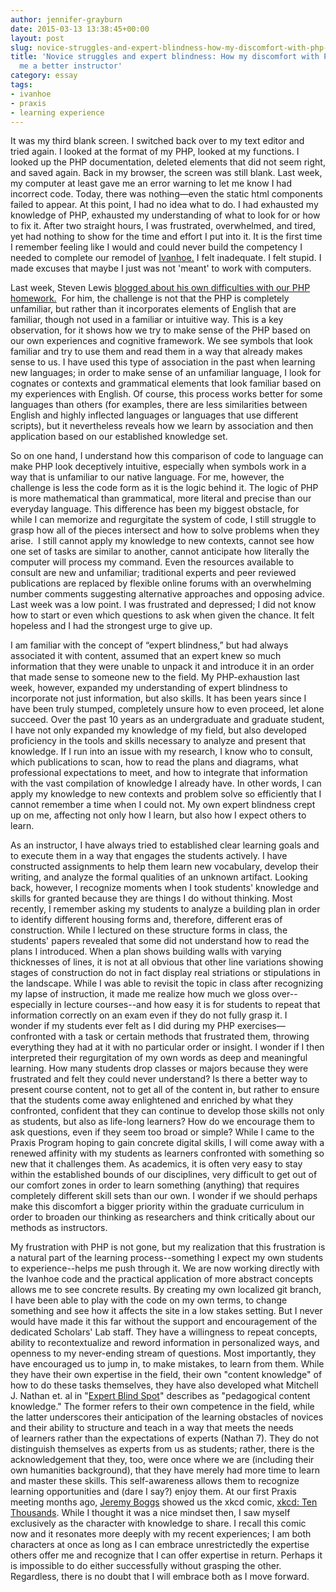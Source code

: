 ```yaml
---
author: jennifer-grayburn
date: 2015-03-13 13:38:45+00:00
layout: post
slug: novice-struggles-and-expert-blindness-how-my-discomfort-with-php-will-make-me-a-better-instructor
title: 'Novice struggles and expert blindness: How my discomfort with PHP will make
  me a better instructor'
category: essay
tags:
- ivanhoe
- praxis
- learning experience
---
```


It was my third blank screen. I switched back over to my text editor and tried again. I looked at the format of my PHP, looked at my functions. I looked up the PHP documentation, deleted elements that did not seem right, and saved again. Back in my browser, the screen was still blank. Last week, my computer at least gave me an error warning to let me know I had incorrect code. Today, there was nothing&mdash;even the static html components failed to appear. At this point, I had no idea what to do. I had exhausted my knowledge of PHP, exhausted my understanding of what to look for or how to fix it. After two straight hours, I was frustrated, overwhelmed, and tired, yet had nothing to show for the time and effort I put into it. It is the first time I remember feeling like I would and could never build the competency I needed to complete our remodel of [Ivanhoe.](http://ivanhoe.scholarslab.org/) I felt inadequate. I felt stupid. I made excuses that maybe I just was not 'meant' to work with computers.

Last week, Steven Lewis [blogged about his own difficulties with our PHP homework.](http://scholarslab.org/uncategorized/something-about-php/)  For him, the challenge is not that the PHP is completely unfamiliar, but rather than it incorporates elements of English that are familiar, though not used in a familiar or intuitive way. This is a key observation, for it shows how we try to make sense of the PHP based on our own experiences and cognitive framework. We see symbols that look familiar and try to use them and read them in a way that already makes sense to us. I have used this type of association in the past when learning new languages; in order to make sense of an unfamiliar language, I look for cognates or contexts and grammatical elements that look familiar based on my experiences with English. Of course, this process works better for some languages than others (for examples, there are less similarities between English and highly inflected languages or languages that use different scripts), but it nevertheless reveals how we learn by association and then application based on our established knowledge set.

So on one hand, I understand how this comparison of code to language can make PHP look deceptively intuitive, especially when symbols work in a way that is unfamiliar to our native language. For me, however, the challenge is less the code form as it is the logic behind it. The logic of PHP is more mathematical than grammatical, more literal and precise than our everyday language. This difference has been my biggest obstacle, for while I can memorize and regurgitate the system of code, I still struggle to grasp how all of the pieces intersect and how to solve problems when they arise.  I still cannot apply my knowledge to new contexts, cannot see how one set of tasks are similar to another, cannot anticipate how literally the computer will process my command. Even the resources available to consult are new and unfamiliar; traditional experts and peer reviewed publications are replaced by flexible online forums with an overwhelming number comments suggesting alternative approaches and opposing advice. Last week was a low point. I was frustrated and depressed; I did not know how to start or even which questions to ask when given the chance. It felt hopeless and I had the strongest urge to give up.

I am familiar with the concept of “expert blindness,” but had always associated it with content, assumed that an expert knew so much information that they were unable to unpack it and introduce it in an order that made sense to someone new to the field. My PHP-exhaustion last week, however, expanded my understanding of expert blindness to incorporate not just information, but also skills. It has been years since I have been truly stumped, completely unsure how to even proceed, let alone succeed. Over the past 10 years as an undergraduate and graduate student, I have not only expanded my knowledge of my field, but also developed proficiency in the tools and skills necessary to analyze and present that knowledge. If I run into an issue with my research, I know who to consult, which publications to scan, how to read the plans and diagrams, what professional expectations to meet, and how to integrate that information with the vast compilation of knowledge I already have. In other words, I can apply my knowledge to new contexts and problem solve so efficiently that I cannot remember a time when I could not. My own expert blindness crept up on me, affecting not only how I learn, but also how I expect others to learn.

As an instructor, I have always tried to established clear learning goals and to execute them in a way that engages the students actively. I have constructed assignments to help them learn new vocabulary, develop their writing, and analyze the formal qualities of an unknown artifact. Looking back, however, I recognize moments when I took students' knowledge and skills for granted because they are things I do without thinking. Most recently, I remember asking my students to analyze a building plan in order to identify different housing forms and, therefore, different eras of construction. While I lectured on these structure forms in class, the students' papers revealed that some did not understand how to read the plans I introduced. When a plan shows building walls with varying thicknesses of lines, it is not at all obvious that other line variations showing stages of construction do not in fact display real striations or stipulations in the landscape. While I was able to revisit the topic in class after recognizing my lapse of instruction, it made me realize how much we gloss over--especially in lecture courses--and how easy it is for students to repeat that information correctly on an exam even if they do not fully grasp it. I wonder if my students ever felt as I did during my PHP exercises&mdash;confronted with a task or certain methods that frustrated them, throwing everything they had at it with no particular order or insight. I wonder if I then interpreted their regurgitation of my own words as deep and meaningful learning. How many students drop classes or majors because they were frustrated and felt they could never understand? Is there a better way to present course content, not to get all of the content in, but rather to ensure that the students come away enlightened and enriched by what they confronted, confident that they can continue to develop those skills not only as students, but also as life-long learners? How do we encourage them to ask questions, even if they seem too broad or simple? While I came to the Praxis Program hoping to gain concrete digital skills, I will come away with a renewed affinity with my students as learners confronted with something so new that it challenges them. As academics, it is often very easy to stay within the established bounds of our disciplines, very difficult to get out of our comfort zones in order to learn something (anything) that requires completely different skill sets than our own. I wonder if we should perhaps make this discomfort a bigger priority within the graduate curriculum in order to broaden our thinking as researchers and think critically about our methods as instructors.

My frustration with PHP is not gone, but my realization that this frustration is a natural part of the learning process--something I expect my own students to experience--helps me push through it. We are now working directly with the Ivanhoe code and the practical application of more abstract concepts allows me to see concrete results. By creating my own localized git branch, I have been able to play with the code on my own terms, to change something and see how it affects the site in a low stakes setting. But I never would have made it this far without the support and encouragement of the dedicated Scholars' Lab staff. They have a willingness to repeat concepts, ability to recontextualize and reword information in personalized ways, and openness to my never-ending stream of questions. Most importantly, they have encouraged us to jump in, to make mistakes, to learn from them. While they have their own expertise in the field, their own "content knowledge" of how to do these tasks themselves, they have also developed what Mitchell J. Nathan et. al in "[Expert Blind Spot](http://www.colorado.edu/ics/sites/default/files/attached-files/00-05.pdf)" describes as "pedagogical content knowledge." The former refers to their own competence in the field, while the latter underscores their anticipation of the learning obstacles of novices and their ability to structure and teach in a way that meets the needs of learners rather than the expectations of experts (Nathan 7). They do not distinguish themselves as experts from us as students; rather, there is the acknowledgement that they, too, were once where we are (including their own humanities background), that they have merely had more time to learn and master these skills. This self-awareness allows them to recognize learning opportunities and (dare I say?) enjoy them. At our first Praxis meeting months ago, [Jeremy Boggs](http://scholarslab.org/people/jeremy-boggs/) showed us the xkcd comic, [xkcd: Ten Thousands](http://xkcd.com/1053/). While I thought it was a nice mindset then, I saw myself exclusively as the character with knowledge to share. I recall this comic now and it resonates more deeply with my recent experiences; I am both characters at once as long as I can embrace unrestrictedly the expertise others offer me and recognize that I can offer expertise in return. Perhaps it is impossible to do either successfully without grasping the other. Regardless, there is no doubt that I will embrace both as I move forward.
